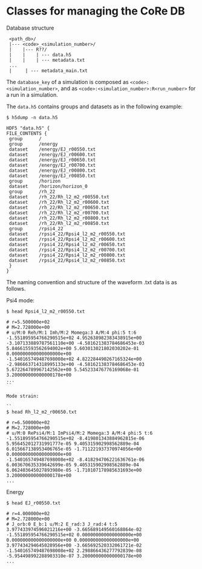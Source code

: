 # Classes for managing the CoRe DB

Database structure

     <path_db>/
     |--- <code>_<simulation_number>/
     |	  |--- R??/
     |	  |    | --- data.h5
     |	  |    | --- metadata.txt 
     ...   
     |	   | --- metadata_main.txt

The `database_key` of a simulation is composed as `<code>:<simulation_number>`, and as `<code>:<simulation_number>:R<run_number>` for a run in a simulation.

The `data.h5` contains groups and datasets as in the following example:

```
$ h5dump -n data.h5

HDF5 "data.h5" {
FILE_CONTENTS {
 group      /
 group      /energy
 dataset    /energy/EJ_r00550.txt
 dataset    /energy/EJ_r00600.txt
 dataset    /energy/EJ_r00650.txt
 dataset    /energy/EJ_r00700.txt
 dataset    /energy/EJ_r00800.txt
 dataset    /energy/EJ_r00850.txt
 group      /horizon
 dataset    /horizon/horizon_0
 group      /rh_22
 dataset    /rh_22/Rh_l2_m2_r00550.txt
 dataset    /rh_22/Rh_l2_m2_r00600.txt
 dataset    /rh_22/Rh_l2_m2_r00650.txt
 dataset    /rh_22/Rh_l2_m2_r00700.txt
 dataset    /rh_22/Rh_l2_m2_r00800.txt
 dataset    /rh_22/Rh_l2_m2_r00850.txt
 group      /rpsi4_22
 dataset    /rpsi4_22/Rpsi4_l2_m2_r00550.txt
 dataset    /rpsi4_22/Rpsi4_l2_m2_r00600.txt
 dataset    /rpsi4_22/Rpsi4_l2_m2_r00650.txt
 dataset    /rpsi4_22/Rpsi4_l2_m2_r00700.txt
 dataset    /rpsi4_22/Rpsi4_l2_m2_r00800.txt
 dataset    /rpsi4_22/Rpsi4_l2_m2_r00850.txt
 }
}
```

The naming convention and structure of the waveform .txt data is as follows.

Psi4 mode:

```
$ head Rpsi4_l2_m2_r00550.txt

# r=5.500000e+02
# M=2.728000e+00
# u/M:0 Reh/M:1 Imh/M:2 Momega:3 A/M:4 phi:5 t:6
-1.551895954766290515e+02 4.952638982383438915e+00 -3.107133889787561110e+00 -4.581621383784686453e-03 5.846615593562694002e+00 5.603013021802030202e-01 0.000000000000000000e+00
-1.540165749487698008e+02 4.822284490267165324e+00 -2.986663714318995133e+00 -4.581621383784686453e-03 5.672264789967142562e+00 5.545233476776169068e-01 3.200000000000000178e+00
...
``

Mode strain:

``
$ head Rh_l2_m2_r00650.txt

# r=6.500000e+02
# M=2.728000e+00
# u/M:0 RePsi4/M:1 ImPsi4/M:2 Momega:3 A/M:4 phi:5 t:6
-1.551895954766290515e+02 -8.419801343884962815e-06 5.956452012731991777e-05 9.405315902998562889e-04 6.015667138953406765e-05 -1.711221937370974056e+00 0.000000000000000000e+00
-1.540165749487698008e+02 -8.418294706221636761e-06 6.003670635339642699e-05 9.405315902998562889e-04 6.062403645027893980e-05 -1.710107178985631693e+00 3.200000000000000178e+00
...
```

Energy

```
$ head EJ_r00550.txt

# r=4.000000e+02
# M=2.728000e+00
# J_orb:0 E_b:1 u/M:2 E_rad:3 J_rad:4 t:5
3.977433974596021216e+00 -3.665689149560168864e-02 -1.551895954766290515e+02 0.000000000000000000e+00 0.000000000000000000e+00 0.000000000000000000e+00
3.977434294645028956e+00 -3.665692520332061721e-02 -1.540165749487698008e+02 2.298866436277792839e-08 -5.954498992288903310e-07 3.200000000000000178e+00
...
```
